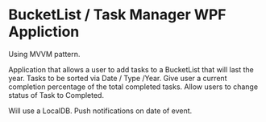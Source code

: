 # BucketList / Task Manager WPF Appliction

Using MVVM pattern.

Application that allows a user to add tasks to a BucketList that will last the year. 
Tasks to be sorted via Date / Type /Year.
Give user a current completion percentage of the total completed tasks.
Allow users to change status of Task to Completed.


Will use a LocalDB.
Push notifications on date of event.

